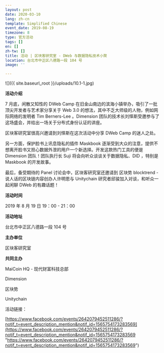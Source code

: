 ```yaml
---
layout: post
date: 2020-03-10
lang: zh-cn
template: Simplified Chinese
event_date: 2019-08-19
timezone: 8
type: 官方活动
tags: []
en: []
zh-tw: []
title: 活动 | 区块客研究室 - DWeb 与数据隐私技术小聚
location: 台北市中正区八德路一段 104 号
image: ''

---
```

![]({{ site.baseurl_root }}/uploads/10.1-1.jpg)

**活动介绍**

7 月底，闲散又知性的 DWeb Camp 在旧金山南边的滨海小镇举办，吸引了一批顶尖开发者与艺术家分享关于 Web 3.0 的想法，其中不乏大师级的人物，例如网际网络的发明者 Tim Berners-Lee 。Dimension 团队的技术长刘怿斯受邀参与了这场盛会，并给出一场关于分布式身份认证的讲座。

区块客研究室很高兴邀请到刘怿斯在这次活动中分享 DWeb Camp 的迷人之处。

另一方面，保护脸书上讯息隐私的插件 Maskbook 逐渐受到大众的注意，提供不想离开脸书又担心数据外泄的用户一个新选择。开发这款热门工具的便是 Dimension 团队！团队执行长 Suji 将会向听众谈谈关于数据隐私、DID ，特别是 Maskbook 的开发故事。

最后，备受期待的 Panel 讨论会中，区块客研究室还邀请到 区块势 blocktrend - 说人话的区块链内容创办人许明恩与 Unitychain 研究者邱骏加入对谈，和听众一起闲聊 DWeb 的有趣话题！

**活动时间**

2019 年 8 月 19 日 19：00 - 21：00

**活动地址**

台北市中正区八德路一段 104 号

**主办单位**

区块客研究室

**共同主办**

MaiCoin HQ - 现代财富科技总部

Dimension

区块势

Unitychain

活动链接：

[https://www.facebook.com/events/2642079452511286/?notif_t=event_description_mention&notif_id=1565754173283569](https://www.facebook.com/events/2642079452511286/?notif_t=event_description_mention&notif_id=1565754173283569 "https://www.facebook.com/events/2642079452511286/?notif_t=event_description_mention&notif_id=1565754173283569")